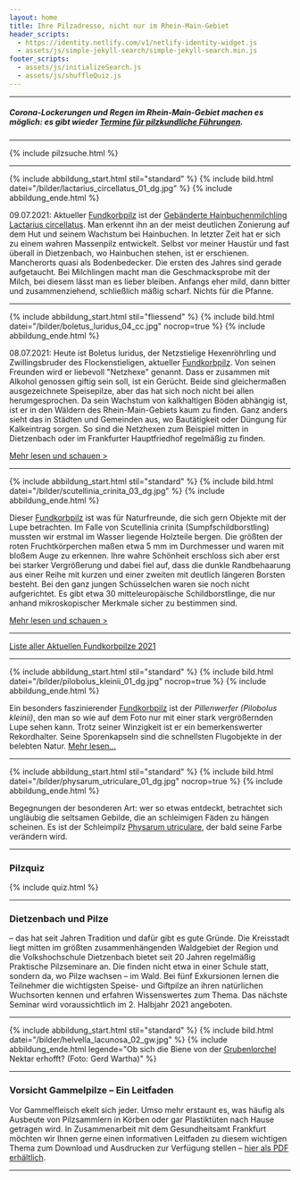 ```yaml
---
layout: home
title: Ihre Pilzadresse, nicht nur im Rhein-Main-Gebiet
header_scripts:
  - https://identity.netlify.com/v1/netlify-identity-widget.js
  - assets/js/simple-jekyll-search/simple-jekyll-search.min.js
footer_scripts:
  - assets/js/initializeSearch.js
  - assets/js/shuffleQuiz.js
---
```

- - -

##### Corona-Lockerungen und Regen im Rhein-Main-Gebiet machen es möglich: es gibt wieder [Termine für pilzkundliche Führungen](/termine).

- - -

{% include pilzsuche.html %}

- - -

{% include abbildung_start.html stil="standard" %}
{% include bild.html datei="/bilder/lactarius_circellatus_01_dg.jpg" %}
{% include abbildung_ende.html %}

09.07.2021: Aktueller [Fundkorbpilz](AA "Glossar-") ist der [Gebänderte Hainbuchenmilchling Lactarius circellatus](/pilze/lactarius-circellatus-gebänderter-hainbuchenmilchling). Man erkennt ihn an der meist deutlichen Zonierung auf dem Hut und seinem Wachstum bei Hainbuchen. In letzter Zeit hat er sich zu einem wahren Massenpilz entwickelt. Selbst vor meiner Haustür und fast überall in Dietzenbach, wo Hainbuchen stehen, ist er erschienen. Mancherorts quasi als Bodenbedecker.  Die ersten des Jahres sind gerade aufgetaucht. Bei Milchlingen macht man die Geschmacksprobe mit der Milch, bei diesem lässt man es lieber bleiben. Anfangs eher mild, dann bitter und zusammenziehend, schließlich mäßig scharf. Nichts für die Pfanne.

- - -

{% include abbildung_start.html stil="fliessend" %}
{% include bild.html datei="/bilder/boletus_luridus_04_cc.jpg" nocrop=true %}
{% include abbildung_ende.html %}

08.07.2021: Heute ist Boletus luridus, der Netzstielige Hexenröhrling und Zwillingsbruder des Flockenstieligen, aktueller [Fundkorbpilz](AA "Glossar-"). Von seinen Freunden wird er liebevoll "Netzhexe" genannt. Dass er zusammen mit Alkohol genossen giftig sein soll, ist ein Gerücht. Beide sind gleichermaßen ausgezeichnete Speisepilze, aber das hat sich noch nicht bei allen herumgesprochen. Da sein Wachstum von kalkhaltigen Böden abhängig ist, ist er in den Wäldern des Rhein-Main-Gebiets kaum zu finden. Ganz anders sieht das in Städten und Gemeinden aus, wo Bautätigkeit oder Düngung für Kalkeintrag sorgen. So sind die Netzhexen zum Beispiel mitten in Dietzenbach oder im Frankfurter Hauptfriedhof regelmäßig zu finden.

[Mehr lesen und schauen >](/pilze/boletus-luridus-netzstieliger-hexenröhrling)

<div style="clear: both"></div>

- - -

{% include abbildung_start.html stil="standard" %}
{% include bild.html datei="/bilder/scutellinia_crinita_03_dg.jpg" %}
{% include abbildung_ende.html %}

Dieser [Fundkorbpilz](AA "Glossar-") ist was für Naturfreunde, die sich gern Objekte mit der Lupe betrachten. Im Falle von Scutellinia crinita (Sumpfschildborstling) mussten wir erstmal im Wasser liegende Holzteile bergen. Die größten der roten Fruchtkörperchen maßen etwa 5 mm im Durchmesser und waren mit bloßem Auge zu erkennen. Ihre wahre Schönheit erschloss sich aber erst bei starker Vergrößerung und dabei fiel auf, dass die dunkle Randbehaarung aus einer Reihe mit kurzen und einer zweiten mit deutlich längeren Borsten besteht. Bei den ganz jungen Schüsselchen waren sie noch nicht aufgerichtet. Es gibt etwa 30 mitteleuropäische Schildborstlinge, die nur anhand mikroskopischer Merkmale sicher zu bestimmen sind.

[Mehr lesen und schauen >](/pilze/scutellinia-crinita-bewimperter-schildborstling-sumpfschildborstling)

- - -

[Liste aller Aktuellen Fundkorbpilze 2021](/artikel/liste-aller-aktuellen-fundkorbpilze-2021.html)

- - -

{% include abbildung_start.html stil="standard" %}
{% include bild.html datei="/bilder/pilobolus_kleinii_01_dg.jpg" nocrop=true %}
{% include abbildung_ende.html %}

Ein besonders faszinierender [Fundkorbpilz](AA "Glossar-") ist der *Pillenwerfer (Pilobolus kleinii)*, den man so wie auf dem Foto nur mit einer stark vergrößernden Lupe sehen kann. Trotz seiner Winzigkeit ist er ein bemerkenswerter Rekordhalter. Seine Sporenkapseln sind die schnellsten Flugobjekte in der belebten Natur. [Mehr lesen...](/pilze/pilobolus-kleinii-pillenwerfer)

- - -

{% include abbildung_start.html stil="standard" %}
{% include bild.html datei="/bilder/physarum_utriculare_01_dg.jpg" nocrop=true %}
{% include abbildung_ende.html %}

Begegnungen der besonderen Art: wer so etwas entdeckt, betrachtet sich ungläubig die seltsamen Gebilde, die an schleimigen Fäden zu hängen scheinen. Es ist der Schleimpilz [Physarum utriculare](/pilze/physarum-utriculare-fadenfruchtschleimpilz), der bald seine Farbe verändern wird.

- - -

### Pilzquiz

{% include quiz.html %}

- - -

### Dietzenbach und Pilze

– das hat seit Jahren Tradition und dafür gibt es gute Gründe. Die Kreisstadt liegt mitten im größten zusammenhängenden Waldgebiet der Region und die Volkshochschule Dietzenbach bietet seit 20 Jahren regelmäßig Praktische Pilzseminare an. Die finden nicht etwa in einer Schule statt, sondern da, wo Pilze wachsen – im Wald. Bei fünf Exkursionen lernen die Teilnehmer die wichtigsten Speise- und Giftpilze an ihren natürlichen Wuchsorten kennen und erfahren Wissenswertes zum Thema. Das nächste Seminar wird voraussichtlich im 2. Halbjahr 2021 angeboten.

- - -

{% include abbildung_start.html stil="standard" %}
{% include bild.html datei="/bilder/helvella_lacunosa_02_gw.jpg" %}
{% include abbildung_ende.html legende="Ob sich die Biene von der <a href='/pilze/helvella-lacunosa-grubenlorchel'>Grubenlorchel</a> Nektar erhofft?  (Foto: Gerd Wartha)" %}

- - -

### Vorsicht Gammelpilze – Ein Leitfaden

Vor Gammelfleisch ekelt sich jeder. Umso mehr erstaunt es, was häufig als Ausbeute von Pilzsammlern in Körben oder gar Plastiktüten nach Hause getragen wird. In Zusammenarbeit mit dem Gesundheitsamt Frankfurt möchten wir Ihnen gerne einen informativen Leitfaden zu diesem wichtigen Thema zum Download und Ausdrucken zur Verfügung stellen – [hier als PDF erhältlich](/assets/docs/Fundkorb.de-Gammelpilze.pdf).

- - -
